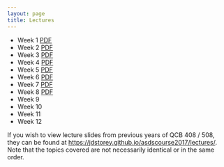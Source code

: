 ```yaml
---
layout: page
title: Lectures
---
```


- Week 1 [PDF](./lecture_notes/week1.pdf)
- Week 2 [PDF](./lecture_notes/week2.pdf)
- Week 3 [PDF](./lecture_notes/week3.pdf)
- Week 4 [PDF](./lecture_notes/week4.pdf)
- Week 5 [PDF](./lecture_notes/week5.pdf)
- Week 6 [PDF](./lecture_notes/week6.pdf)
- Week 7 [PDF](./lecture_notes/week7.pdf)
- Week 8 [PDF](./lecture_notes/week8.pdf)
- Week 9
- Week 10
- Week 11
- Week 12


If you wish to view lecture slides from previous years of QCB 408 / 508, they can be found at <a href='https://jdstorey.github.io/asdscourse2017/lectures/' target='_blank'>https://jdstorey.github.io/asdscourse2017/lectures/</a>. Note that the topics covered are not necessarily identical or in the same order.
